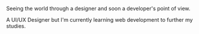 Seeing the world through a designer and soon a developer's point of view.

A UI/UX Designer but I'm currently learning web development to further my studies.




<!---
shaminmin/shaminmin is a ✨ special ✨ repository because its `README.md` (this file) appears on your GitHub profile.
You can click the Preview link to take a look at your changes.
--->
